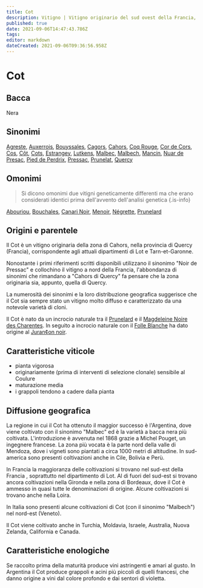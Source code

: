 ```yaml
---
title: Cot
description: Vitigno | Vitigno originario del sud ovest della Francia, divenuto famose con il sinonimo "Malbec" in Sud America. Produce vini dal colore impenetrabile e di struttura robusta
published: true
date: 2021-09-06T14:47:43.786Z
tags: 
editor: markdown
dateCreated: 2021-09-06T09:36:56.958Z
---
```


# Cot

## Bacca
Nera

## Sinonimi
[Agreste](/vitigni/bacca-nera/agreste), [Auxerrois](/vitigni/bacca-nera/auxerrois), [Bouyssales](/vitigni/bacca-nera/bouissales), [Cagors](/vitigni/bacca-nera/cagors), [Cahors](/vitigni/bacca-nera/cahors),
[Coq Rouge](/vitigni/bacca-nera/coq-rouge), [Cor de Cors](/vitigni/bacca-nera/cor-de-cors), [Cos](/vitigni/bacca-nera/cos), [Côt](/vitigni/bacca-nera/cot), [Cots](/vitigni/bacca-nera/cots), [Estrangey](/vitigni/bacca-nera/estrangey), [Lutkens](/vitigni/bacca-nera/lutkens), [Malbec](/vitigni/bacca-nera/malbec), [Malbech](/vitigni/bacca-nera/malbech), [Mancin](/vitigni/bacca-nera/mancin), [Nuar de Presac](/vitigni/bacca-nera/nuar-de-presac), [Pied de Perdrix](/vitigni/bacca-nera/pied-de-perdrix), [Pressac](/vitigni/bacca-nera/pressac), [Prunelat](/vitigni/bacca-nera/prunelat), [Quercy](/vitigni/bacca-nera/quercy)

## Omonimi
> Si dicono omonimi due vitigni geneticamente differenti ma che erano considerati identici prima dell'avvento dell'analisi genetica
{.is-info}

[Abouriou](/vitigni/Francia/abouriou), [Bouchales](/vitigni/bacca-nera/bouchales), [Canari Noir](/vitigni/bacca-nera/canari-noir), [Menoir](/vitigni/bacca-nera/menoir), [Négrette](/vitigni/bacca-nera/negrette), [Prunelard](/vitigni/bacca-nera/prunelard)

## Origini e parentele
Il Cot è un vitigno originaria della zona di Cahors, nella provincia di Quercy (Francia), corrispondente agli attuali dipartimenti di Lot e Tarn-et-Garonne. 

Nonostante i primi riferimenti scritti disponibili utilizzano il sinonimo "Noir de Pressac" e collochino il vitigno a nord della Francia, l'abbondanza di sinonimi che rimandano a "Cahors di Quercy" fa pensare che la zona originaria sia, appunto, quella di Quercy.

La numerosità dei sinonimi e la loro distribuzione geografica suggerisce che il Cot sia sempre stato un vitigno molto diffuso e caratterizzato da una notevole varietà di cloni.

Il Cot è nato da un incrocio naturale tra il [Prunelard](/vitigni/bacca-nera/prunelard) e il [Magdeleine Noire des Charentes](/vitigni/bacca-nera/magdalene-noir-des-charentes). In seguito a incrocio naturale con il [Folle Blanche](/vitigni/bacca-bianca/folle-blanche) ha dato origine al [Juran¢on noir](/vitigni/bacca-nera/jurancon-noir).

## Caratteristiche viticole
- pianta vigorosa
- originariamente (prima di interventi di selezione clonale) sensibile al Coulure
- maturazione media
- i grappoli tendono a cadere dalla pianta

## Diffusione geografica
La regione in cui il Cot ha ottenuto il maggior successo è l'Argentina, dove viene coltivato con il sinonimo "Malbec" ed è la varietà a bacca nera più coltivata. L'introduzione è avvenuta nel 1868 grazie a Michel Pouget, un ingegnere francese. La zona più vocata è la parte nord della valle di Mendoza, dove i vigneti sono piantati a circa 1000 metri di altitudine. In sud-america sono presenti coltivazioni anche in Cile, Bolivia e Perù.

In Francia la maggioranza delle coltivazioni si trovano nel sud-est della Francia , soprattutto nel dipartimento di Lot. Al di fuori del sud-est si trovano ancora coltivazioni nella Gironda e nella zona di Bordeaux, dove il Cot è ammesso in quasi tutte le denominazioni di origine. Alcune coltivazioni si trovano anche nella Loira.

In Italia sono presenti alcune coltivazioni di Cot (con il sinonimo "Malbech") nel nord-est (Veneto).

Il Cot viene coltivato anche in Turchia, Moldavia, Israele, Australia, Nuova Zelanda, California e Canada.

## Caratteristiche enologiche
Se raccolto prima della maturità produce vini astringenti e amari al gusto. In Argentina il Cot produce grappoli e acini più piccoli di quelli francesi, che danno origine a vini dal colore profondo e dai sentori di violetta. 
